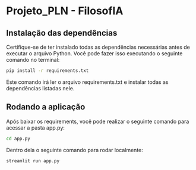 # Projeto_PLN - FilosofIA

## Instalação das dependências
Certifique-se de ter instalado todas as dependências necessárias antes de executar o arquivo Python. Você pode fazer isso executando o seguinte comando no terminal:

```bash
pip install -r requirements.txt
```

Este comando irá ler o arquivo requirements.txt e instalar todas as dependências listadas nele.

## Rodando a aplicação
Após baixar os requirements, você pode realizar o seguinte comando para acessar a pasta app.py:
```bash
cd app.py
```
Dentro dela o seguinte comando para rodar localmente:
```bash
streamlit run app.py
```
